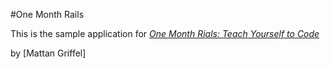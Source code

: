 #One Month Rails

This is the sample application for 
[*One Month Rials: Teach Yourself to Code*](http://onemonthrails.com)

by [Mattan Griffel]